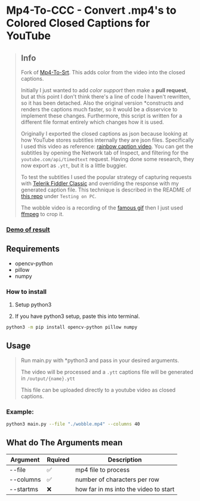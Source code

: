 # Mp4-To-CCC - Convert .mp4's to Colored Closed Captions for YouTube

> ## Info
> Fork of [Mp4-To-Srt](https://github.com/Nachtwind1/Mp4-To-Srt). This adds color from the video into the closed captions.
>
> Initially I just wanted to add *color support* then make a **pull request**, but at this point I don't think there's a line of code I haven't rewritten, so it has been detached. Also the original version *constructs and renders the captions much faster, so it would be a disservice to implement these changes. Furthermore, this script is written for a different file format entirely which changes how it is used.
>
> Originally I exported the closed captions as json because looking at how YouTube stores subtitles internally they are json files. Specifically I used this video as reference: [rainbow caption video](https://youtu.be/Cc2nkx77U24). You can get the subtitles by opening the Network tab of Inspect, and filtering for the `youtube.com/api/timedtext` request. Having done some research, they now export as `.ytt`, but it is a little buggier.
>
> To test the subtitles I used the popular strategy of capturing requests with [Telerik Fiddler Classic](https://www.telerik.com/download/fiddler/fiddler4) and overriding the response with my generated caption file. This technique is described in the README of [this repo](https://github.com/arcusmaximus/YTSubConverter#testing-on-pc) under `Testing on PC`.
>
> The wobble video is a recording of the [famous gif](https://media.tenor.com/rj8goiLxkZoAAAAi/discord-blob.gif) then I just used [ffmpeg](https://ffmpeg.org/) to crop it.

### [Demo of result](https://youtu.be/9-oYx9Scd7g)

## Requirements

* opencv-python
* pillow
* numpy

### How to install
1. Setup python3

2. If you have python3 setup, paste this into terminal.

```bash
python3 -m pip install opencv-python pillow numpy
```

## Usage
> Run main.py with *python3 and pass in your desired arguments.
>
> The video will be processed and a `.ytt` captions file will be generated in `/output/{name}.ytt`
>
> This file can be uploaded directly to a youtube video as closed captions.

### Example:

```bash
python3 main.py --file "./wobble.mp4" --columns 40
```

## What do The Arguments mean

|Argument|Rquired|Description|
|----|-----|-------|
|--file|:white_check_mark:|mp4 file to process|
|--columns|:white_check_mark:|number of characters per row|
|--startms|:x:|how far in ms into the video to start|
